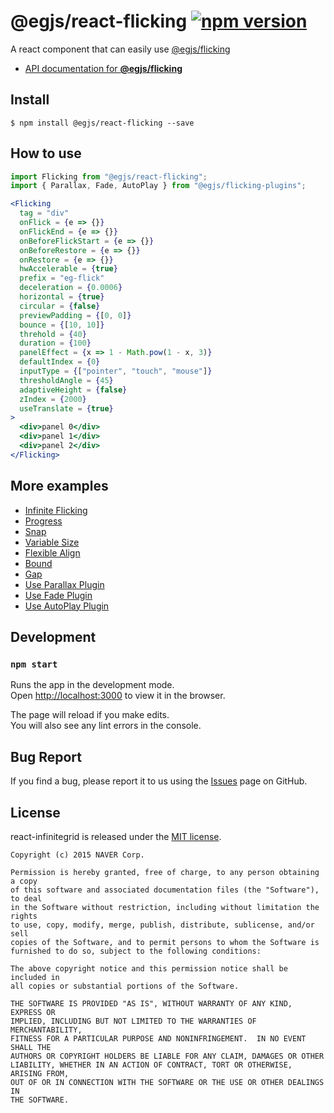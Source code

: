 # @egjs/react-flicking [![npm version](https://badge.fury.io/js/%40egjs%2Freact-flicking.svg)](https://badge.fury.io/js/%40egjs%2Freact-flicking)


A react component that can easily use [@egjs/flicking](https://github.com/naver/egjs-flicking)

* [API documentation for **@egjs/flicking**](https://naver.github.io/egjs-flicking/release/latest/doc/)


## Install
```
$ npm install @egjs/react-flicking --save
```

## How to use
```jsx
import Flicking from "@egjs/react-flicking";
import { Parallax, Fade, AutoPlay } from "@egjs/flicking-plugins";

<Flicking
  tag = "div"
  onFlick = {e => {}}
  onFlickEnd = {e => {}}
  onBeforeFlickStart = {e => {}}
  onBeforeRestore = {e => {}}
  onRestore = {e => {}}
  hwAccelerable = {true}
  prefix = "eg-flick"
  deceleration = {0.0006}
  horizontal = {true}
  circular = {false}
  previewPadding = {[0, 0]}
  bounce = {[10, 10]}
  threhold = {40}
  duration = {100}
  panelEffect = {x => 1 - Math.pow(1 - x, 3)}
  defaultIndex = {0}
  inputType = {["pointer", "touch", "mouse"]}
  thresholdAngle = {45}
  adaptiveHeight = {false}
  zIndex = {2000}
  useTranslate = {true}
>
  <div>panel 0</div>
  <div>panel 1</div>
  <div>panel 2</div>
</Flicking>
```


## More examples
* [Infinite Flicking](https://github.com/naver/egjs-flicking/tree/master/packages/react-flicking/src/features/InfiniteFlicking.tsx)
* [Progress](https://github.com/naver/egjs-flicking/tree/master/packages/react-flicking/src/features/Progress.tsx)
* [Snap](https://github.com/naver/egjs-flicking/tree/master/packages/react-flicking/src/features/Snap.tsx)
* [Variable Size](https://github.com/naver/egjs-flicking/tree/master/packages/react-flicking/src/features/VariableSize.tsx)
* [Flexible Align](https://github.com/naver/egjs-flicking/tree/master/packages/react-flicking/src/features/Align.tsx)
* [Bound](https://github.com/naver/egjs-flicking/tree/master/packages/react-flicking/src/features/Bound.tsx)
* [Gap](https://github.com/naver/egjs-flicking/tree/master/packages/react-flicking/src/features/Gap.tsx)
* [Use Parallax Plugin](https://github.com/naver/egjs-flicking/tree/master/packages/react-flicking/src/plugins/Parallax.tsx)
* [Use Fade Plugin](https://github.com/naver/egjs-flicking/tree/master/packages/react-flicking/src/plugins/Fade.tsx)
* [Use AutoPlay Plugin](https://github.com/naver/egjs-flicking/tree/master/packages/react-flicking/src/plugins/AutoPlay.tsx)

## Development

### `npm start`

Runs the app in the development mode.<br>
Open [http://localhost:3000](http://localhost:3000) to view it in the browser.

The page will reload if you make edits.<br>
You will also see any lint errors in the console.

## Bug Report

If you find a bug, please report it to us using the [Issues](https://github.com/naver/egjs-flicking/issues) page on GitHub.


## License
react-infinitegrid is released under the [MIT license](https://github.com/naver/egjs-flicking/blob/master/LICENSE).


```
Copyright (c) 2015 NAVER Corp.

Permission is hereby granted, free of charge, to any person obtaining a copy
of this software and associated documentation files (the "Software"), to deal
in the Software without restriction, including without limitation the rights
to use, copy, modify, merge, publish, distribute, sublicense, and/or sell
copies of the Software, and to permit persons to whom the Software is
furnished to do so, subject to the following conditions:

The above copyright notice and this permission notice shall be included in
all copies or substantial portions of the Software.

THE SOFTWARE IS PROVIDED "AS IS", WITHOUT WARRANTY OF ANY KIND, EXPRESS OR
IMPLIED, INCLUDING BUT NOT LIMITED TO THE WARRANTIES OF MERCHANTABILITY,
FITNESS FOR A PARTICULAR PURPOSE AND NONINFRINGEMENT.  IN NO EVENT SHALL THE
AUTHORS OR COPYRIGHT HOLDERS BE LIABLE FOR ANY CLAIM, DAMAGES OR OTHER
LIABILITY, WHETHER IN AN ACTION OF CONTRACT, TORT OR OTHERWISE, ARISING FROM,
OUT OF OR IN CONNECTION WITH THE SOFTWARE OR THE USE OR OTHER DEALINGS IN
THE SOFTWARE.
```
